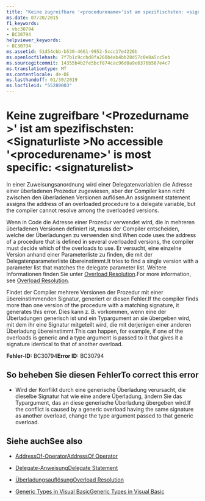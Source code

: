 ```yaml
---
title: "Keine zugreifbare '<procedurename>'ist am spezifischsten: <signaturelist>"
ms.date: 07/20/2015
f1_keywords:
- vbc30794
- BC30794
helpviewer_keywords:
- BC30794
ms.assetid: 51d54cbb-b530-4661-9952-5ccc17e4220b
ms.openlocfilehash: 7f7b1c9ccbd8fa260b4ab4bb28d57c0e8a5cc5eb
ms.sourcegitcommit: 14355b4b2fe5bcf874cac96d0a9e6376b567e4c7
ms.translationtype: MT
ms.contentlocale: de-DE
ms.lasthandoff: 01/30/2019
ms.locfileid: "55289003"
---
```

# <a name="no-accessible-procedurename-is-most-specific-signaturelist"></a><span data-ttu-id="a3acd-102">Keine zugreifbare '\<Prozedurname >' ist am spezifischsten: \<Signaturliste ></span><span class="sxs-lookup"><span data-stu-id="a3acd-102">No accessible '\<procedurename>' is most specific: \<signaturelist></span></span>
<span data-ttu-id="a3acd-103">In einer Zuweisungsanordnung wird einer Delegatenvariablen die Adresse einer überladenen Prozedur zugewiesen, aber der Compiler kann nicht zwischen den überladenen Versionen auflösen.</span><span class="sxs-lookup"><span data-stu-id="a3acd-103">An assignment statement assigns the address of an overloaded procedure to a delegate variable, but the compiler cannot resolve among the overloaded versions.</span></span>  
  
 <span data-ttu-id="a3acd-104">Wenn in Code die Adresse einer Prozedur verwendet wird, die in mehreren überladenen Versionen definiert ist, muss der Compiler entscheiden, welche der Überladungen zu verwenden sind.</span><span class="sxs-lookup"><span data-stu-id="a3acd-104">When code uses the address of a procedure that is defined in several overloaded versions, the compiler must decide which of the overloads to use.</span></span> <span data-ttu-id="a3acd-105">Er versucht, eine einzelne Version anhand einer Parameterliste zu finden, die mit der Delegatenparameterliste übereinstimmt.</span><span class="sxs-lookup"><span data-stu-id="a3acd-105">It tries to find a single version with a parameter list that matches the delegate parameter list.</span></span> <span data-ttu-id="a3acd-106">Weitere Informationen finden Sie unter [Overload Resolution](../../visual-basic/programming-guide/language-features/procedures/overload-resolution.md).</span><span class="sxs-lookup"><span data-stu-id="a3acd-106">For more information, see [Overload Resolution](../../visual-basic/programming-guide/language-features/procedures/overload-resolution.md).</span></span>  
  
 <span data-ttu-id="a3acd-107">Findet der Compiler mehrere Versionen der Prozedur mit einer übereinstimmenden Signatur, generiert er diesen Fehler.</span><span class="sxs-lookup"><span data-stu-id="a3acd-107">If the compiler finds more than one version of the procedure with a matching signature, it generates this error.</span></span> <span data-ttu-id="a3acd-108">Dies kann z. B. vorkommen, wenn eine der Überladungen generisch ist und ein Typargument an sie übergeben wird, mit dem ihr eine Signatur mitgeteilt wird, die mit derjenigen einer anderen Überladung übereinstimmt.</span><span class="sxs-lookup"><span data-stu-id="a3acd-108">This can happen, for example, if one of the overloads is generic and a type argument is passed to it that gives it a signature identical to that of another overload.</span></span>  
  
 <span data-ttu-id="a3acd-109">**Fehler-ID:** BC30794</span><span class="sxs-lookup"><span data-stu-id="a3acd-109">**Error ID:** BC30794</span></span>  
  
## <a name="to-correct-this-error"></a><span data-ttu-id="a3acd-110">So beheben Sie diesen Fehler</span><span class="sxs-lookup"><span data-stu-id="a3acd-110">To correct this error</span></span>  
  
-   <span data-ttu-id="a3acd-111">Wird der Konflikt durch eine generische Überladung verursacht, die dieselbe Signatur hat wie eine andere Überladung, ändern Sie das Typargument, das an diese generische Überladung übergeben wird.</span><span class="sxs-lookup"><span data-stu-id="a3acd-111">If the conflict is caused by a generic overload having the same signature as another overload, change the type argument passed to that generic overload.</span></span>  
  
## <a name="see-also"></a><span data-ttu-id="a3acd-112">Siehe auch</span><span class="sxs-lookup"><span data-stu-id="a3acd-112">See also</span></span>
- [<span data-ttu-id="a3acd-113">AddressOf-Operator</span><span class="sxs-lookup"><span data-stu-id="a3acd-113">AddressOf Operator</span></span>](../../visual-basic/language-reference/operators/addressof-operator.md)
- [<span data-ttu-id="a3acd-114">Delegate-Anweisung</span><span class="sxs-lookup"><span data-stu-id="a3acd-114">Delegate Statement</span></span>](../../visual-basic/language-reference/statements/delegate-statement.md)

- [<span data-ttu-id="a3acd-115">Überladungsauflösung</span><span class="sxs-lookup"><span data-stu-id="a3acd-115">Overload Resolution</span></span>](../../visual-basic/programming-guide/language-features/procedures/overload-resolution.md)
- [<span data-ttu-id="a3acd-116">Generic Types in Visual Basic</span><span class="sxs-lookup"><span data-stu-id="a3acd-116">Generic Types in Visual Basic</span></span>](../../visual-basic/programming-guide/language-features/data-types/generic-types.md)
